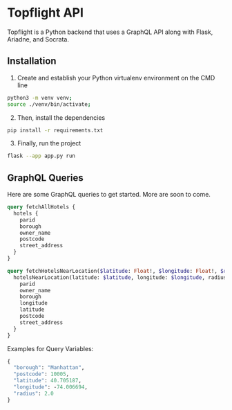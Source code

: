 # Topflight API

Topflight is a Python backend that uses a GraphQL API along with Flask, Ariadne, and Socrata.

## Installation
1. Create and establish your Python virtualenv environment on the CMD line
```bash
python3 -m venv venv;
source ./venv/bin/activate;
```

2. Then, install the dependencies
```bash
pip install -r requirements.txt
```

3. Finally, run the project
```bash
flask --app app.py run
```

## GraphQL Queries
Here are some GraphQL queries to get started. More are soon to come.
```graphql
query fetchAllHotels {
  hotels {
    parid
    borough
    owner_name
    postcode
    street_address
  }
}

query fetchHotelsNearLocation($latitude: Float!, $longitude: Float!, $radius: Float!) {
  hotelsNearLocation(latitude: $latitude, longitude: $longitude, radius: $radius) {
    parid
    owner_name
    borough
    longitude
    latitude
    postcode
    street_address
  }
}
```

Examples for Query Variables:
```graphql
{
  "borough": "Manhattan",
  "postcode": 10005,
  "latitude": 40.705187,
  "longitude": -74.006694,
  "radius": 2.0
}
```